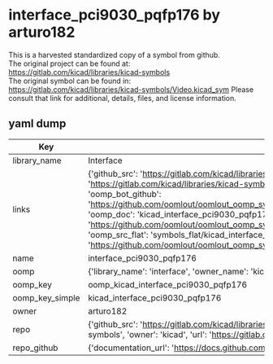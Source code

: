 # interface_pci9030_pqfp176 by arturo182  
This is a harvested standardized copy of a symbol from github.  
The original project can be found at:  
https://gitlab.com/kicad/libraries/kicad-symbols  
The original symbol can be found in:
https://gitlab.com/kicad/libraries/kicad-symbols/Video.kicad_sym
Please consult that link for additional, details, files, and license information.  
## yaml dump  
| Key | Value |  
| --- | --- |  
| library_name | Interface |  
| links | {'github_src': 'https://gitlab.com/kicad/libraries/kicad-symbols/Video.kicad_sym', 'github_src_repo': 'https://gitlab.com/kicad/libraries/kicad-symbols', 'oomp_bot': 'kicad_interface_pci9030_pqfp176/working', 'oomp_bot_github': 'https://github.com/oomlout/oomlout_oomp_symbol_bot/tree/main/kicad_interface_pci9030_pqfp176/working', 'oomp_doc': 'kicad_interface_pci9030_pqfp176/working', 'oomp_doc_github': 'https://github.com/oomlout/oomlout_oomp_symbol_doc/tree/main/kicad_interface_pci9030_pqfp176/working', 'oomp_src_flat': 'symbols_flat/kicad_interface_pci9030_pqfp176/working', 'oomp_src_flat_github': 'https://github.com/oomlout/oomlout_oomp_symbol_src/tree/main/kicad_interface_pci9030_pqfp176/working'} |  
| name | interface_pci9030_pqfp176 |  
| oomp | {'library_name': 'interface', 'owner_name': 'kicad', 'symbol_name': 'interface_pci9030_pqfp176'} |  
| oomp_key | oomp_kicad_interface_pci9030_pqfp176 |  
| oomp_key_simple | kicad_interface_pci9030_pqfp176 |  
| owner | arturo182 |  
| repo | {'github_src': 'https://gitlab.com/kicad/libraries/kicad-symbols/Video.kicad_sym', 'name': 'libraries/kicad-symbols', 'owner': 'kicad', 'url': 'https://gitlab.com/kicad/libraries/kicad-symbols'} |  
| repo_github | {'documentation_url': 'https://docs.github.com/rest/repos/repos#get-a-repository', 'message': 'Not Found'} |  

